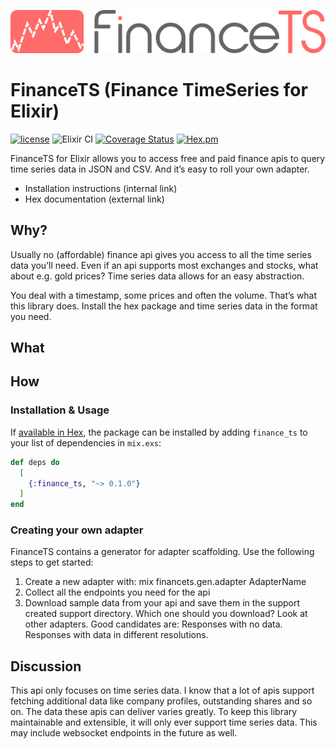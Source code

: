![FinanceTS Logo](priv/static/financets-logo.png)

# FinanceTS (Finance TimeSeries for Elixir)
[![license](https://img.shields.io/github/license/mashape/apistatus.svg)](https://github.com/mechanic-power/finance_ts/blob/master/LICENSE)
![Elixir CI](https://github.com/mechanic-power/finance_ts/workflows/CI/badge.svg)
[![Coverage Status](https://coveralls.io/repos/github/mechanic-power/finance_ts/badge.svg?branch=master)](https://coveralls.io/github/mechanic-power/finance_ts?branch=master)
[![Hex.pm](https://img.shields.io/hexpm/v/finance_ts.svg)](https://hexdocs.pm/finance_ts)

FinanceTS for Elixir allows you to access free and paid finance apis to query time series data in JSON and CSV. And it’s easy to roll your own adapter.

* Installation instructions (internal link)
* Hex documentation (external link)

## Why?

Usually no (affordable) finance api gives you access to all the time series data you’ll need. Even if an api supports most exchanges and stocks, what about e.g. gold prices? Time series data allows for an easy abstraction.

You deal with a timestamp, some prices and often the volume. That’s what this library does. Install the hex package and time series data in the format you need.

## What

## How

### Installation & Usage

If [available in Hex](https://hex.pm/docs/publish), the package can be installed
by adding `finance_ts` to your list of dependencies in `mix.exs`:

```elixir
def deps do
  [
    {:finance_ts, "~> 0.1.0"}
  ]
end
```

### Creating your own adapter

FinanceTS contains a generator for adapter scaffolding. Use the following steps to get started:

1. Create a new adapter with: mix financets.gen.adapter AdapterName
2. Collect all the endpoints you need for the api
3. Download sample data from your api and save them in the support created support directory. Which one should you download? Look at other adapters. Good candidates are: Responses with no data. Responses with data in different resolutions.

## Discussion

This api only focuses on time series data. I know that a lot of apis support fetching additional data like company profiles, outstanding shares and so on. The data these apis can deliver varies greatly. To keep this library maintainable and extensible, it will only ever support time series data. This may include websocket endpoints in the future as well.
